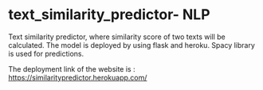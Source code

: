 # text_similarity_predictor- NLP

Text similarity predictor, where similarity score of two texts will be calculated. The model is deployed by using flask and heroku.
Spacy library is used for predictions.

The deployment link of the website is : 
https://similaritypredictor.herokuapp.com/
